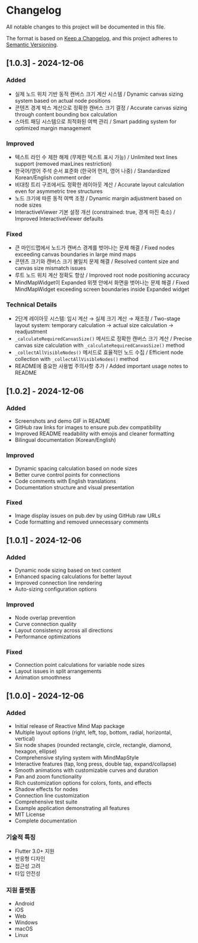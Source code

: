 # Changelog

All notable changes to this project will be documented in this file.

The format is based on [Keep a Changelog](https://keepachangelog.com/en/1.0.0/),
and this project adheres to [Semantic Versioning](https://semver.org/spec/v2.0.0.html).

## [1.0.3] - 2024-12-06

### Added
- 실제 노드 위치 기반 동적 캔버스 크기 계산 시스템 / Dynamic canvas sizing system based on actual node positions
- 콘텐츠 경계 박스 계산으로 정확한 캔버스 크기 결정 / Accurate canvas sizing through content bounding box calculation
- 스마트 패딩 시스템으로 최적화된 여백 관리 / Smart padding system for optimized margin management

### Improved
- 텍스트 라인 수 제한 해제 (무제한 텍스트 표시 가능) / Unlimited text lines support (removed maxLines restriction)
- 한국어/영어 주석 순서 표준화 (한국어 먼저, 영어 나중) / Standardized Korean/English comment order
- 비대칭 트리 구조에서도 정확한 레이아웃 계산 / Accurate layout calculation even for asymmetric tree structures
- 노드 크기에 따른 동적 여백 조정 / Dynamic margin adjustment based on node sizes
- InteractiveViewer 기본 설정 개선 (constrained: true, 경계 마진 축소) / Improved InteractiveViewer defaults

### Fixed
- 큰 마인드맵에서 노드가 캔버스 경계를 벗어나는 문제 해결 / Fixed nodes exceeding canvas boundaries in large mind maps
- 콘텐츠 크기와 캔버스 크기 불일치 문제 해결 / Resolved content size and canvas size mismatch issues
- 루트 노드 위치 계산 정확도 향상 / Improved root node positioning accuracy
- MindMapWidget이 Expanded 위젯 안에서 화면을 벗어나는 문제 해결 / Fixed MindMapWidget exceeding screen boundaries inside Expanded widget

### Technical Details
- 2단계 레이아웃 시스템: 임시 계산 → 실제 크기 계산 → 재조정 / Two-stage layout system: temporary calculation → actual size calculation → readjustment
- `_calculateRequiredCanvasSize()` 메서드로 정확한 캔버스 크기 계산 / Precise canvas size calculation with `_calculateRequiredCanvasSize()` method
- `_collectAllVisibleNodes()` 메서드로 효율적인 노드 수집 / Efficient node collection with `_collectAllVisibleNodes()` method
- README에 중요한 사용법 주의사항 추가 / Added important usage notes to README

## [1.0.2] - 2024-12-06

### Added
- Screenshots and demo GIF in README
- GitHub raw links for images to ensure pub.dev compatibility
- Improved README readability with emojis and cleaner formatting
- Bilingual documentation (Korean/English)

### Improved
- Dynamic spacing calculation based on node sizes
- Better curve control points for connections
- Code comments with English translations
- Documentation structure and visual presentation

### Fixed
- Image display issues on pub.dev by using GitHub raw URLs
- Code formatting and removed unnecessary comments

## [1.0.1] - 2024-12-06

### Added
- Dynamic node sizing based on text content
- Enhanced spacing calculations for better layout
- Improved connection line rendering
- Auto-sizing configuration options

### Improved
- Node overlap prevention
- Curve connection quality
- Layout consistency across all directions
- Performance optimizations

### Fixed
- Connection point calculations for variable node sizes
- Layout issues in split arrangements
- Animation smoothness

## [1.0.0] - 2024-12-06

### Added
- Initial release of Reactive Mind Map package
- Multiple layout options (right, left, top, bottom, radial, horizontal, vertical)
- Six node shapes (rounded rectangle, circle, rectangle, diamond, hexagon, ellipse)
- Comprehensive styling system with MindMapStyle
- Interactive features (tap, long press, double tap, expand/collapse)
- Smooth animations with customizable curves and duration
- Pan and zoom functionality
- Rich customization options for colors, fonts, and effects
- Shadow effects for nodes
- Connection line customization
- Comprehensive test suite
- Example application demonstrating all features
- MIT License
- Complete documentation

### 기술적 특징
- Flutter 3.0+ 지원
- 반응형 디자인
- 접근성 고려
- 타입 안전성

### 지원 플랫폼
- Android
- iOS  
- Web
- Windows
- macOS
- Linux 